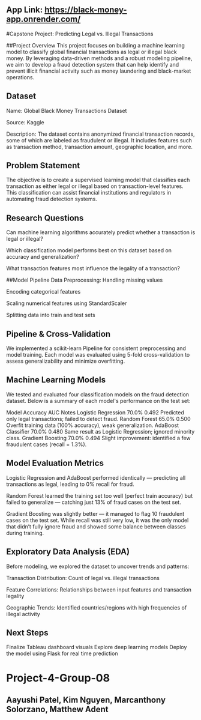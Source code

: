 ## App Link: https://black-money-app.onrender.com/

#Capstone Project: Predicting Legal vs. Illegal Transactions

##Project Overview
This project focuses on building a machine learning model to classify global financial transactions as legal or illegal black money. By leveraging data-driven methods and a robust modeling pipeline, we aim to develop a fraud detection system that can help identify and prevent illicit financial activity such as money laundering and black-market operations.

## Dataset
Name: Global Black Money Transactions Dataset

Source: Kaggle

Description: The dataset contains anonymized financial transaction records, some of which are labeled as fraudulent or illegal. It includes features such as transaction method, transaction amount, geographic location, and more.

## Problem Statement
The objective is to create a supervised learning model that classifies each transaction as either legal or illegal based on transaction-level features. This classification can assist financial institutions and regulators in automating fraud detection systems.

## Research Questions
Can machine learning algorithms accurately predict whether a transaction is legal or illegal?

Which classification model performs best on this dataset based on accuracy and generalization?

What transaction features most influence the legality of a transaction?

##Model Pipeline
Data Preprocessing:
Handling missing values

Encoding categorical features

Scaling numerical features using StandardScaler

Splitting data into train and test sets

## Pipeline & Cross-Validation
We implemented a scikit-learn Pipeline for consistent preprocessing and model training. Each model was evaluated using 5-fold cross-validation to assess generalizability and minimize overfitting.

## Machine Learning Models
We tested and evaluated four classification models on the fraud detection dataset. Below is a summary of each model's performance on the test set:

Model    Accuracy    AUC    Notes
Logistic Regression    70.0%    0.492    Predicted only legal transactions; failed to detect fraud.
Random Forest    65.0%    0.500    Overfit training data (100% accuracy), weak generalization.
AdaBoost Classifier    70.0%    0.480    Same result as Logistic Regression; ignored minority class.
Gradient Boosting    70.0%    0.494    Slight improvement: identified a few fraudulent cases (recall = 1.3%).

## Model Evaluation Metrics
Logistic Regression and AdaBoost performed identically — predicting all transactions as legal, leading to 0% recall for fraud.

Random Forest learned the training set too well (perfect train accuracy) but failed to generalize — catching just 13% of fraud cases on the test set.

Gradient Boosting was slightly better — it managed to flag 10 fraudulent cases on the test set. While recall was still very low, it was the only model that didn’t fully ignore fraud and showed some balance between classes during training.

## Exploratory Data Analysis (EDA)
Before modeling, we explored the dataset to uncover trends and patterns:

Transaction Distribution: Count of legal vs. illegal transactions

Feature Correlations: Relationships between input features and transaction legality

Geographic Trends: Identified countries/regions with high frequencies of illegal activity


## Next Steps
Finalize Tableau dashboard visuals
Explore deep learning models
Deploy the model using Flask for real time prediction

# Project-4-Group-08
## Aayushi Patel, Kim Nguyen, Marcanthony Solorzano, Matthew Adent 
